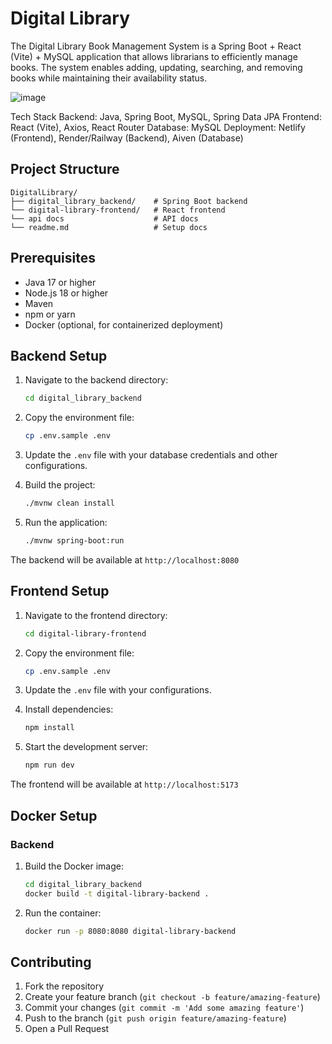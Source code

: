 # Digital Library
The Digital Library Book Management System is a Spring Boot + React (Vite) + MySQL application that allows librarians to efficiently manage books. The system enables adding, updating, searching, and removing books while maintaining their availability status.

![image](https://github.com/user-attachments/assets/a7212c04-5be6-4752-bdd3-04a1a08ab5a5)

Tech Stack
Backend: Java, Spring Boot, MySQL, Spring Data JPA
Frontend: React (Vite), Axios, React Router
Database: MySQL
Deployment: Netlify (Frontend), Render/Railway (Backend), Aiven (Database)

## Project Structure

```
DigitalLibrary/
├── digital_library_backend/    # Spring Boot backend
└── digital-library-frontend/   # React frontend
└── api docs                    # API docs
└── readme.md                   # Setup docs
```

## Prerequisites

- Java 17 or higher
- Node.js 18 or higher
- Maven
- npm or yarn
- Docker (optional, for containerized deployment)

## Backend Setup

1. Navigate to the backend directory:
   ```bash
   cd digital_library_backend
   ```

2. Copy the environment file:
   ```bash
   cp .env.sample .env
   ```

3. Update the `.env` file with your database credentials and other configurations.

4. Build the project:
   ```bash
   ./mvnw clean install
   ```

5. Run the application:
   ```bash
   ./mvnw spring-boot:run
   ```

The backend will be available at `http://localhost:8080`

## Frontend Setup

1. Navigate to the frontend directory:
   ```bash
   cd digital-library-frontend
   ```

2. Copy the environment file:
   ```bash
   cp .env.sample .env
   ```

3. Update the `.env` file with your configurations.

4. Install dependencies:
   ```bash
   npm install
   ```

5. Start the development server:
   ```bash
   npm run dev
   ```

The frontend will be available at `http://localhost:5173`

## Docker Setup

### Backend

1. Build the Docker image:
   ```bash
   cd digital_library_backend
   docker build -t digital-library-backend .
   ```

2. Run the container:
   ```bash
   docker run -p 8080:8080 digital-library-backend
   ```

## Contributing

1. Fork the repository
2. Create your feature branch (`git checkout -b feature/amazing-feature`)
3. Commit your changes (`git commit -m 'Add some amazing feature'`)
4. Push to the branch (`git push origin feature/amazing-feature`)
5. Open a Pull Request

